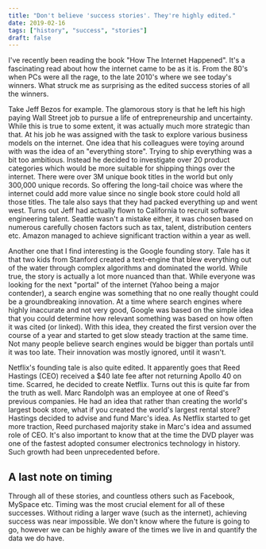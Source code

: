 ```yaml
---
title: "Don't believe 'success stories'. They're highly edited."
date: 2019-02-16
tags: ["history", "success", "stories"]
draft: false
---
```


I've recently been reading the book "How The Internet Happened". It's a fascinating read about how the internet came to be as it is. From the 80's when PCs were all the rage, to the late 2010's where we see today's winners. What struck me as surprising as the edited success stories of all the winners.

Take Jeff Bezos for example. The glamorous story is that he left his high paying Wall Street job to pursue a life of entrepreneurship and uncertainty. While this is true to some extent, it was actually much more strategic than that. At his job he was assigned with the task to explore various business models on the internet. One idea that his colleagues were toying around with was the idea of an "everything store". Trying to ship everything was a bit too ambitious. Instead he decided to investigate over 20 product categories which would be more suitable for shipping things over the internet. There were over 3M unique book titles in the world but only 300,000 unique records. So offering the long-tail choice was where the internet could add more value since no single book store could hold all those titles. The tale also says that they had packed everything up and went west. Turns out Jeff had actually flown to California to recruit software engineering talent. Seattle wasn't a mistake either, it was chosen based on numerous carefully chosen factors such as tax, talent, distribution centers etc. Amazon managed to achieve significant traction within a year as well.

Another one that I find interesting is the Google founding story. Tale has it that two kids from Stanford created a text-engine that blew everything out of the water through complex algorithms and dominated the world. While true, the story is actually a lot more nuanced than that. While everyone was looking for the next "portal" of the internet (Yahoo being a major contender), a search engine was something that no one really thought could be a groundbreaking innovation. At a time where search engines where highly inaccurate and not very good, Google was based on the simple idea that you could determine how relevant something was based on how often it was cited (or linked). With this idea, they created the first version over the course of a year and started to get slow steady traction at the same time. Not many people believe search engines would be bigger than portals until it was too late. Their innovation was mostly ignored, until it wasn't.

Netflix's founding tale is also quite edited. It apparently goes that Reed Hastings (CEO) received a $40 late fee after not returning Apollo 40 on time. Scarred, he decided to create Netflix. Turns out this is quite far from the truth as well. Marc Randolph was an employee at one of Reed's previous companies. He had an idea that rather than creating the world's largest book store, what if you created the world's largest rental store? Hastings decided to advise and fund Marc's idea. As Netflix started to get more traction, Reed purchased majority stake in Marc's idea and assumed role of CEO. It's also important to know that at the time the DVD player was one of the fastest adopted consumer electronics technology in history. Such growth had been unprecedented before.

## A last note on timing

Through all of these stories, and countless others such as Facebook, MySpace etc. Timing was the most crucial element for all of these successes. Without riding a larger wave (such as the internet), achieving success was near impossible. We don't know where the future is going to go, however we can be highly aware of the times we live in and quantify the data we do have.